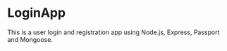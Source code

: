 # LoginApp
This is a user login and registration app using Node.js, Express, Passport and Mongoose.

